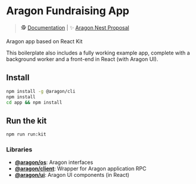 # Aragon Fundraising App

> 🕵️ [Documentation](https://4ire-labs.gitbook.io/apiary/) |
> ✨ [Aragon Nest Proposal](https://4ire-labs.gitbook.io/apiary/grant-proposal-draft)

Aragon app based on React Kit

This boilerplate also includes a fully working example app, complete with a background worker and a front-end in React (with Aragon UI).

## Install

```sh
npm install -g @aragon/cli
npm install
cd app && npm install
```
## Run the kit

```sh
npm run run:kit
```

### Libraries

- [**@aragon/os**](https://github.com/aragon/aragonos): Aragon interfaces
- [**@aragon/client**](https://github.com/aragon/aragon.js/tree/master/packages/aragon-client): Wrapper for Aragon application RPC
- [**@aragon/ui**](https://github.com/aragon/aragon-ui): Aragon UI components (in React)
